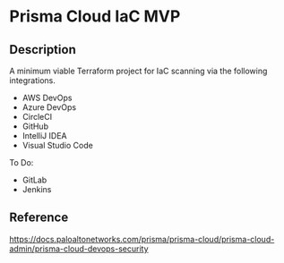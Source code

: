 # Prisma Cloud IaC MVP

## Description

A minimum viable Terraform project for IaC scanning via the following integrations.

* AWS DevOps
* Azure DevOps
* CircleCI
* GitHub
* IntelliJ IDEA
* Visual Studio Code

To Do:

* GitLab
* Jenkins

## Reference

https://docs.paloaltonetworks.com/prisma/prisma-cloud/prisma-cloud-admin/prisma-cloud-devops-security
